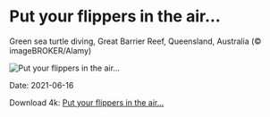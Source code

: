 # Put your flippers in the air…

Green sea turtle diving, Great Barrier Reef, Queensland, Australia (© imageBROKER/Alamy)

![Put your flippers in the air…](https://bing.com/th?id=OHR.GBRTurtle_EN-US9472992921_UHD.jpg&rf=LaDigue_UHD.jpg&pid=hp&w=1024&h=576)

Date: 2021-06-16

Download 4k: [Put your flippers in the air…](https://bing.com/th?id=OHR.GBRTurtle_EN-US9472992921_UHD.jpg&rf=LaDigue_UHD.jpg&pid=hp&w=3840&h=2160)

